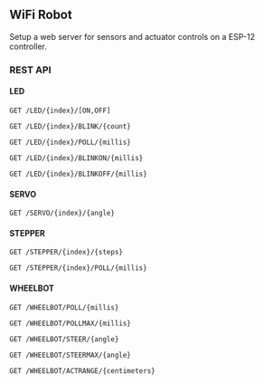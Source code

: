 ## WiFi Robot

Setup a web server for sensors and actuator controls on a ESP-12 controller.

### REST API


#### LED

```
GET /LED/{index}/[ON,OFF]
```

```
GET /LED/{index}/BLINK/{count}
```

```
GET /LED/{index}/POLL/{millis}
```

```
GET /LED/{index}/BLINKON/{millis}
```

```
GET /LED/{index}/BLINKOFF/{millis}
```

#### SERVO

```
GET /SERVO/{index}/{angle}
```

#### STEPPER

```
GET /STEPPER/{index}/{steps}
```

```
GET /STEPPER/{index}/POLL/{millis}
```

#### WHEELBOT

```
GET /WHEELBOT/POLL/{millis}
```

```
GET /WHEELBOT/POLLMAX/{millis}
```

```
GET /WHEELBOT/STEER/{angle}
```

```
GET /WHEELBOT/STEERMAX/{angle}
```

```
GET /WHEELBOT/ACTRANGE/{centimeters}
```

